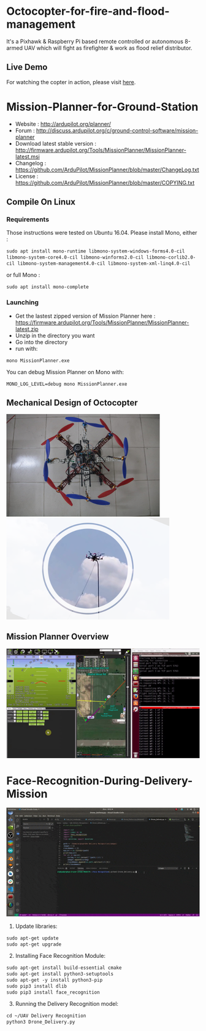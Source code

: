 # Octocopter-for-fire-and-flood-management <br >

It's a Pixhawk & Raspberry Pi based remote controlled or autonomous 8-armed UAV which will fight as firefighter & work as flood relief distributor.

## Live Demo
For watching the copter in action, please visit [here](https://www.youtube.com/watch?v=dqQoOxy7XEo&list=PLVy6YSUUzzp0ME0aE1SHiJquqTTtoAA5Z).

# Mission-Planner-for-Ground-Station

- Website : http://ardupilot.org/planner/  
- Forum : http://discuss.ardupilot.org/c/ground-control-software/mission-planner
- Download latest stable version : http://firmware.ardupilot.org/Tools/MissionPlanner/MissionPlanner-latest.msi
- Changelog : https://github.com/ArduPilot/MissionPlanner/blob/master/ChangeLog.txt  
- License : https://github.com/ArduPilot/MissionPlanner/blob/master/COPYING.txt  

## Compile On Linux

### Requirements

Those instructions were tested on Ubuntu 16.04.
Please install Mono, either :
```
sudo apt install mono-runtime libmono-system-windows-forms4.0-cil libmono-system-core4.0-cil libmono-winforms2.0-cil libmono-corlib2.0-cil libmono-system-management4.0-cil libmono-system-xml-linq4.0-cil
```

or full Mono :
```
sudo apt install mono-complete
```

### Launching

- Get the lastest zipped version of Mission Planner here : https://firmware.ardupilot.org/Tools/MissionPlanner/MissionPlanner-latest.zip
- Unzip in the directory you want
- Go into the directory
- run with: 
```
mono MissionPlanner.exe
```

You can debug Mission Planner on Mono with:
```
MONO_LOG_LEVEL=debug mono MissionPlanner.exe
```

## Mechanical Design of Octocopter
<p float="left">
  <img src="assets/Octocopter.jpg", width="400">
  <img src="assets/F2_Fightocopter.png", width="425">
</p>

## Mission Planner Overview
<p align="center">
  <img src="assets/Mission_planner.png", width="600">
</p>

# Face-Recognition-During-Delivery-Mission
<p align="center">
  <img src="assets/delivery detection.gif", width="600">
</p>

1. Update libraries: 
```
sudo apt-get update
sudo apt-get upgrade
```
2. Installing Face Recognition Module: 
```
sudo apt-get install build-essential cmake
sudo apt-get install python3-setuptools
sudo apt-get -y install python3-pip
sudo pip3 install dlib
sudo pip3 install face_recognition
```
3. Running the Delivery Recognition model:
```
cd ~/UAV Delivery Recognition 
python3 Drone_Delivery.py
```
